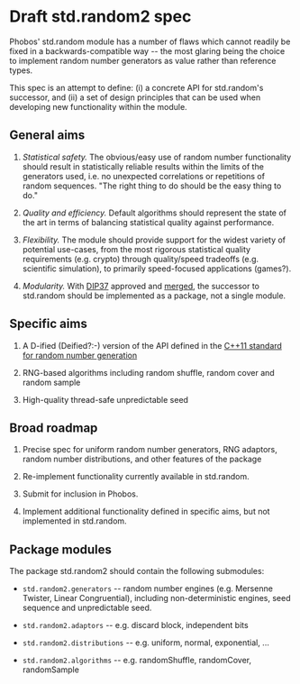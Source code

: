 Draft std.random2 spec
===========

Phobos' std.random module has a number of flaws which cannot readily be fixed
in a backwards-compatible way -- the most glaring being the choice to implement
random number generators as value rather than reference types.

This spec is an attempt to define: (i) a concrete API for std.random's successor,
and (ii) a set of design principles that can be used when developing new
functionality within the module.

## General aims

  1. *Statistical safety.*  The obvious/easy use of random number functionality
     should result in statistically reliable results within the limits of the
     generators used, i.e. no unexpected correlations or repetitions of random
     sequences.  "The right thing to do should be the easy thing to do."

  2. *Quality and efficiency.* Default algorithms should represent the state of
     the art in terms of balancing statistical quality against performance.

  3. *Flexibility.* The module should provide support for the widest variety of
     potential use-cases, from the most rigorous statistical quality requirements
     (e.g. crypto) through quality/speed tradeoffs (e.g. scientific simulation),
     to primarily speed-focused applications (games?).

  4. *Modularity.* With [DIP37](http://wiki.dlang.org/DIP37) approved and
     [merged](https://github.com/D-Programming-Language/dmd/pull/2139), the
     successor to std.random should be implemented as a package, not a single
     module.


## Specific aims

  1. A D-ified (Deified?:-) version of the API defined in the [C++11 standard for
     random number generation](http://www.open-std.org/jtc1/sc22/wg21/docs/papers/2011/n3242.pdf)

  2. RNG-based algorithms including random shuffle, random cover and random sample

  3. High-quality thread-safe unpredictable seed


## Broad roadmap

  1. Precise spec for uniform random number generators, RNG adaptors, random number
     distributions, and other features of the package

  2. Re-implement functionality currently available in std.random.

  3. Submit for inclusion in Phobos.

  4. Implement additional functionality defined in specific aims, but not implemented
     in std.random.

## Package modules

The package std.random2 should contain the following submodules:

  * ```std.random2.generators``` -- random number engines (e.g. Mersenne Twister,
    Linear Congruential), including non-deterministic engines, seed sequence and
    unpredictable seed.

  * ```std.random2.adaptors``` -- e.g. discard block, independent bits

  * ```std.random2.distributions``` -- e.g. uniform, normal, exponential, ...

  * ```std.random2.algorithms``` -- e.g. randomShuffle, randomCover, randomSample
